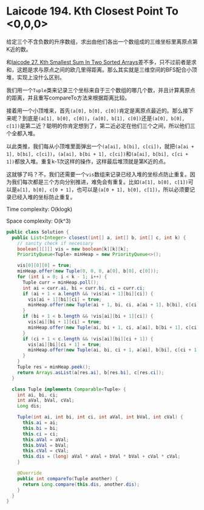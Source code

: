 # Laicode 194. Kth Closest Point To <0,0,0>

给定三个不含负数的升序数组，求出由他们各出一个数组成的三维坐标里离原点第K近的数。

和[laicode 27. Kth Smallest Sum In Two Sorted Arrays](laicode-27-Kth-Smallest-Sum-In-Two-Sorted-Arrays.md)差不多，只不过前者是求和，这题是求与原点之间的欧几里得距离。那么其实就是三维空间的BFS配合小顶堆，实现上没什么区别。

我们用一个`Tuple`类来记录三个坐标来自于三个数组的哪几个数，并且计算离原点的距离，并且重写compareTo方法来根据距离比较。

接着用一个小顶堆来，首先`(a[0], b[0], c[0])`肯定是离原点最近的。那么接下来呢？到底是`(a[1], b[0], c[0])`，`(a[0], b[1], c[0])`还是`(a[0], b[0], c[1])`是第二近？聪明的你肯定想到了，第二近必定在他们三个之间，所以他们三个全都入堆。

以此类推，我们每从小顶堆里面弹出一个`(a[ai], b[bi], c[ci])`，就把`(a[ai + 1], b[bi], c[ci])`，`(a[ai], b[bi + 1], c[ci])`和`(a[ai], b[bi], c[ci + 1])`都放入堆。重复k-1次这样的操作，这样最后堆顶就是第K近的点。

这就够了吗？不，我们还需要一个`vis`数组来记录已经入堆的坐标点防止重复。因为我们每次都是三个方向分别推进，难免会有重复。比如`(a[1], b[0], c[1])`可以是`a[1], b[0], c[0 + 1]`，也可以是`(a[0 + 1], b[0], c[1])`，所以必须要记录已经入堆的坐标防止重复。

Time complexity: O(klogk)

Space complexity: O(k^3)

```java
public class Solution {
  public List<Integer> closest(int[] a, int[] b, int[] c, int k) {
    // sanity check if necessary
    boolean[][][] vis = new boolean[k][k][k];
    PriorityQueue<Tuple> minHeap = new PriorityQueue<>();

    vis[0][0][0] = true;
    minHeap.offer(new Tuple(0, 0, 0, a[0], b[0], c[0]));
    for (int i = 0; i < k - 1; i++) {
      Tuple curr = minHeap.poll();
      int ai = curr.ai, bi = curr.bi, ci = curr.ci;
      if (ai + 1 < a.length && !vis[ai + 1][bi][ci]) {
        vis[ai + 1][bi][ci] = true;
        minHeap.offer(new Tuple(ai + 1, bi, ci, a[ai + 1], b[bi], c[ci]));
      }
      if (bi + 1 < b.length && !vis[ai][bi + 1][ci]) {
        vis[ai][bi + 1][ci] = true;
        minHeap.offer(new Tuple(ai, bi + 1, ci, a[ai], b[bi + 1], c[ci]));
      }
      if (ci + 1 < c.length && !vis[ai][bi][ci + 1]) {
        vis[ai][bi][ci + 1] = true;
        minHeap.offer(new Tuple(ai, bi, ci + 1, a[ai], b[bi], c[ci + 1]));
      }
    }
    Tuple res = minHeap.peek();
    return Arrays.asList(a[res.ai], b[res.bi], c[res.ci]);
  }

  class Tuple implements Comparable<Tuple> {
    int ai, bi, ci;
    int aVal, bVal, cVal;
    Long dis;

    Tuple(int ai, int bi, int ci, int aVal, int bVal, int cVal) {
      this.ai = ai;
      this.bi = bi;
      this.ci = ci;
      this.aVal = aVal;
      this.bVal = bVal;
      this.cVal = cVal;
      this.dis = (long) aVal * aVal + bVal * bVal + cVal * cVal;
    }

    @Override
    public int compareTo(Tuple another) {
      return Long.compare(this.dis, another.dis);
    }
  }
}
```